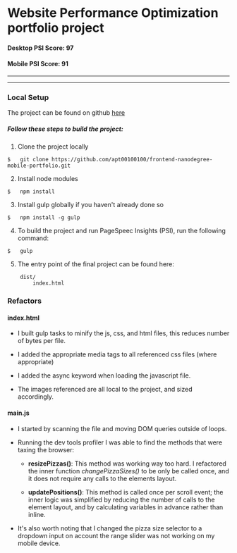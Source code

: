 # Website Performance Optimization portfolio project

#### Desktop PSI Score: 97
#### Mobile PSI Score: 91

---
---

### Local Setup

The project can be found on github [here](https://github.com/apt00100100/frontend-nanodegree-mobile-portfolio)

##### Follow these steps to build the project:

1. Clone the project locally
```
$   git clone https://github.com/apt00100100/frontend-nanodegree-mobile-portfolio.git
```
2. Install node modules
```
$   npm install
```
3. Install gulp globally if you haven't already done so
```
$   npm install -g gulp
```
4. To build the project and run PageSpeec Insights (PSI), run the following command:
```
$   gulp
```
5. The entry point of the final project can be found here:
```
    dist/
        index.html
```

### Refactors

#### index.html

* I built gulp tasks to minify the js, css, and html files, this reduces number of bytes per file.

* I added the appropriate media tags to all referenced css files (where appropriate)

* I added the async keyword when loading the javascript file.

* The images referenced are all local to the project, and sized accordingly.

#### main.js

* I started by scanning the file and moving DOM queries outside of loops.

* Running the dev tools profiler I was able to find the methods that were taxing the browser:

    * **resizePizzas()**: This method was working way too hard. I refactored the inner function *changePizzaSizes()* to be only be called once, and it does not require any calls to the elements layout.

    * **updatePositions()**: This method is called once per scroll event; the inner logic was simplified by reducing the number of calls to the element layout, and by calculating variables in advance rather than inline.

* It's also worth noting that I changed the pizza size selector to a dropdown input on account the range slider was not working on my mobile device.
